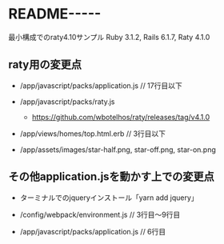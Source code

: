 # README-----

最小構成でのraty4.10サンプル
Ruby 3.1.2, Rails 6.1.7, Raty  4.1.0

## raty用の変更点
* /app/javascript/packs/application.js // 17行目以下

* /app/javascript/packs/raty.js
  * https://github.com/wbotelhos/raty/releases/tag/v4.1.0

* /app/views/homes/top.html.erb // 3行目以下

* /app/assets/images/star-half.png, star-off.png, star-on.png

## その他application.jsを動かす上での変更点
* ターミナルでのjqueryインストール「yarn add jquery」

* /config/webpack/environment.js // 3行目～9行目

* /app/javascript/packs/application.js // 6行目